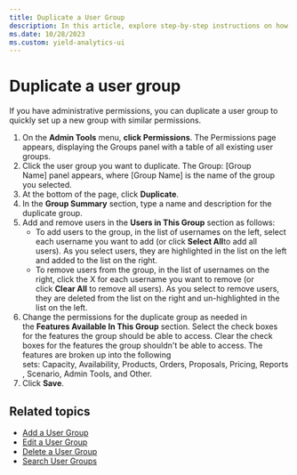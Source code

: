 ```yaml
---
title: Duplicate a User Group
description: In this article, explore step-by-step instructions on how to duplicate a user group with similar permissions.
ms.date: 10/28/2023
ms.custom: yield-analytics-ui 
---
```


# Duplicate a user group

If you have administrative permissions, you can duplicate a user group to quickly set up a new group with similar permissions.

1. On the **Admin Tools** menu, **click Permissions**. The Permissions page appears, displaying the Groups panel with a table of all existing user groups.
1. Click the user group you want to duplicate. The Group: \[Group Name\] panel appears, where \[Group Name\] is the name of the group you selected.
1. At the bottom of the page, click **Duplicate**.
1. In the **Group Summary** section, type a name and description for the duplicate group.
1. Add and remove users in the **Users in This Group** section as follows:
    - To add users to the group, in the list of usernames on the left, select each username you want to add (or click **Select All**to add all users). As you select users, they are highlighted in the list on the left and added to the list on the right.
    - To remove users from the group, in the list of usernames on the right, click the X for each username you want to remove (or click **Clear All** to remove all users). As you select to remove users, they are deleted from the list on the right and un-highlighted in the list on the left.
1. Change the permissions for the duplicate group as needed in the **Features Available In This Group** section. Select the check boxes for the features the group should be able to access. Clear the check boxes for the features the group shouldn't be able to access. The features are broken up into the following sets: Capacity, Availability, Products, Orders, Proposals, Pricing, Reports, Scenario, Admin Tools, and Other.
1. Click **Save**.

## Related topics

- [Add a User Group](add-a-user-group.md)
- [Edit a User Group](edit-a-user-group.md)
- [Delete a User Group](delete-a-user-group.md)
- [Search User Groups](search-user-groups.md)
